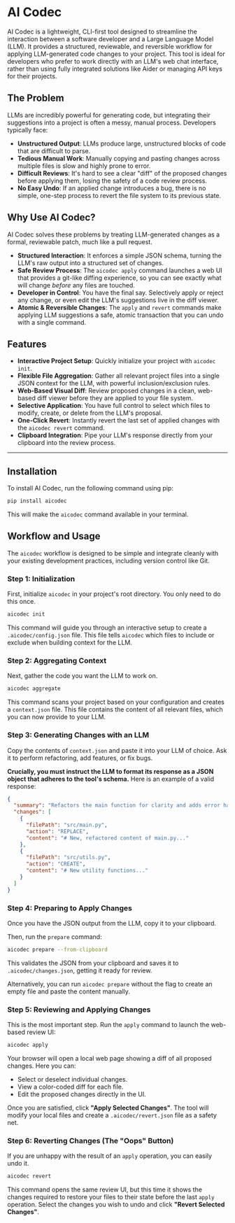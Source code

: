 # AI Codec

AI Codec is a lightweight, CLI-first tool designed to streamline the interaction between a software developer and a Large Language Model (LLM). It provides a structured, reviewable, and reversible workflow for applying LLM-generated code changes to your project. This tool is ideal for developers who prefer to work directly with an LLM's web chat interface, rather than using fully integrated solutions like Aider or managing API keys for their projects.

## The Problem

LLMs are incredibly powerful for generating code, but integrating their suggestions into a project is often a messy, manual process. Developers typically face:

- **Unstructured Output**: LLMs produce large, unstructured blocks of code that are difficult to parse.
- **Tedious Manual Work**: Manually copying and pasting changes across multiple files is slow and highly prone to error.
- **Difficult Reviews**: It's hard to see a clear "diff" of the proposed changes before applying them, losing the safety of a code review process.
- **No Easy Undo**: If an applied change introduces a bug, there is no simple, one-step process to revert the file system to its previous state.

## Why Use AI Codec?

AI Codec solves these problems by treating LLM-generated changes as a formal, reviewable patch, much like a pull request.

- **Structured Interaction**: It enforces a simple JSON schema, turning the LLM's raw output into a structured set of changes.
- **Safe Review Process**: The `aicodec apply` command launches a web UI that provides a git-like diffing experience, so you can see exactly what will change *before* any files are touched.
- **Developer in Control**: You have the final say. Selectively apply or reject any change, or even edit the LLM's suggestions live in the diff viewer.
- **Atomic & Reversible Changes**: The `apply` and `revert` commands make applying LLM suggestions a safe, atomic transaction that you can undo with a single command.

## Features

- **Interactive Project Setup**: Quickly initialize your project with `aicodec init`.
- **Flexible File Aggregation**: Gather all relevant project files into a single JSON context for the LLM, with powerful inclusion/exclusion rules.
- **Web-Based Visual Diff**: Review proposed changes in a clean, web-based diff viewer before they are applied to your file system.
- **Selective Application**: You have full control to select which files to modify, create, or delete from the LLM's proposal.
- **One-Click Revert**: Instantly revert the last set of applied changes with the `aicodec revert` command.
- **Clipboard Integration**: Pipe your LLM's response directly from your clipboard into the review process.

---

## Installation

To install AI Codec, run the following command using pip:

```bash
pip install aicodec
```

This will make the `aicodec` command available in your terminal.

## Workflow and Usage

The `aicodec` workflow is designed to be simple and integrate cleanly with your existing development practices, including version control like Git.

### Step 1: Initialization

First, initialize `aicodec` in your project's root directory. You only need to do this once.

```bash
aicodec init
```

This command will guide you through an interactive setup to create a `.aicodec/config.json` file. This file tells `aicodec` which files to include or exclude when building context for the LLM.

### Step 2: Aggregating Context

Next, gather the code you want the LLM to work on.

```bash
aicodec aggregate
```

This command scans your project based on your configuration and creates a `context.json` file. This file contains the content of all relevant files, which you can now provide to your LLM.

### Step 3: Generating Changes with an LLM

Copy the contents of `context.json` and paste it into your LLM of choice. Ask it to perform refactoring, add features, or fix bugs. 

**Crucially, you must instruct the LLM to format its response as a JSON object that adheres to the tool's schema.** Here is an example of a valid response:

```json
{
  "summary": "Refactors the main function for clarity and adds error handling.",
  "changes": [
    {
      "filePath": "src/main.py",
      "action": "REPLACE",
      "content": "# New, refactored content of main.py..."
    },
    {
      "filePath": "src/utils.py",
      "action": "CREATE",
      "content": "# New utility functions..."
    }
  ]
}
```

### Step 4: Preparing to Apply Changes

Once you have the JSON output from the LLM, copy it to your clipboard.

Then, run the `prepare` command:

```bash
aicodec prepare --from-clipboard
```

This validates the JSON from your clipboard and saves it to `.aicodec/changes.json`, getting it ready for review.

Alternatively, you can run `aicodec prepare` without the flag to create an empty file and paste the content manually.

### Step 5: Reviewing and Applying Changes

This is the most important step. Run the `apply` command to launch the web-based review UI:

```bash
aicodec apply
```

Your browser will open a local web page showing a diff of all proposed changes. Here you can:
- Select or deselect individual changes.
- View a color-coded diff for each file.
- Edit the proposed changes directly in the UI.

Once you are satisfied, click **"Apply Selected Changes"**. The tool will modify your local files and create a `.aicodec/revert.json` file as a safety net.

### Step 6: Reverting Changes (The "Oops" Button)

If you are unhappy with the result of an `apply` operation, you can easily undo it.

```bash
aicodec revert
```

This command opens the same review UI, but this time it shows the changes required to restore your files to their state before the last `apply` operation. Select the changes you wish to undo and click **"Revert Selected Changes"**.